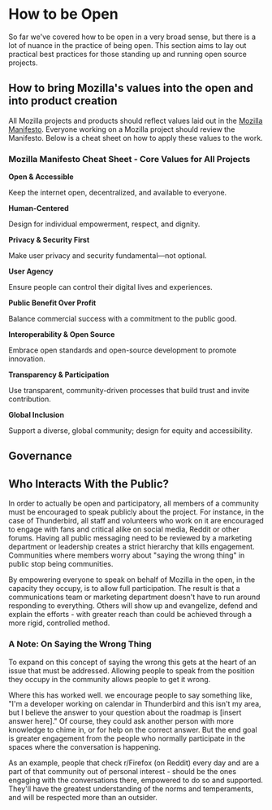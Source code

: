 # How to be Open

So far we've covered how to be open in a very broad sense, but there is a lot of nuance in the practice of being open. This section aims to lay out practical best practices for those standing up and running open source projects.

## How to bring Mozilla's values into the open and into product creation

All Mozilla projects and products should reflect values laid out in the [Mozilla Manifesto](https://www.mozilla.org/about/manifesto/). Everyone working on a Mozilla project should review the Manifesto. Below is a cheat sheet on how to apply these values to the work.

### Mozilla Manifesto Cheat Sheet - Core Values for All Projects

**Open & Accessible**

Keep the internet open, decentralized, and available to everyone.

**Human-Centered**

Design for individual empowerment, respect, and dignity.

**Privacy & Security First**

Make user privacy and security fundamental—not optional.

**User Agency**

Ensure people can control their digital lives and experiences.

**Public Benefit Over Profit**

Balance commercial success with a commitment to the public good.

**Interoperability & Open Source**

Embrace open standards and open-source development to promote innovation.

**Transparency & Participation**

Use transparent, community-driven processes that build trust and invite contribution.

**Global Inclusion**

Support a diverse, global community; design for equity and accessibility.

## Governance

## Who Interacts With the Public?

In order to actually be open and participatory, all members of a community must be encouraged to speak publicly about the project. For instance, in the case of Thunderbird, all staff and volunteers who work on it are encouraged to engage with fans and critical alike on social media, Reddit or other forums. Having all public messaging need to be reviewed by a marketing department or leadership creates a strict hierarchy that kills engagement. Communities where members worry about "saying the wrong thing" in public stop being communities.

By empowering everyone to speak on behalf of Mozilla in the open, in the capacity they occupy, is to allow full participation. The result is that a communications team or marketing department doesn't have to run around responding to everything. Others will show up and evangelize, defend and explain the efforts - with greater reach than could be achieved through a more rigid, controlled method.

### A Note: On Saying the Wrong Thing

To expand on this concept of saying the wrong this gets at the heart of an issue that must be addressed. Allowing people to speak from the position they occupy in the community allows people to get it wrong.

Where this has worked well. we encourage people to say something like, "I'm a developer working on calendar in Thunderbird and this isn't my area, but I believe the answer to your question about the roadmap is [insert answer here]." Of course, they could ask another person with more knowledge to chime in, or for help on the correct answer. But the end goal is greater engagement from the people who normally participate in the spaces where the conversation is happening.

As an example, people that check r/Firefox (on Reddit) every day and are a part of that community out of personal interest - should be the ones engaging with the conversations there, empowered to do so and supported. They'll have the greatest understanding of the norms and temperaments, and will be respected more than an outsider. 
